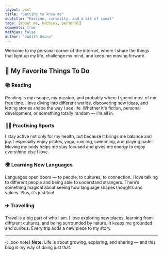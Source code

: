 ```yaml
---
layout: post
title: "Getting to know me"
subtitle: "Passion, curiosity, and a bit of sweat"
tags: [about me, hobbies, personal]
comments: true
mathjax: false
author: "Judith Osuna"
---
```


Welcome to my personal corner of the internet, where I share the things that light up my life, challenge my mind, and keep me moving forward.

## 🌟 My Favorite Things To Do

### 📚 Reading
Reading is my escape, my passion, and probably where I spend most of my free time. I love diving into different worlds, discovering new ideas, and letting stories shape the way I see life. Whether it's fiction, personal development, or something totally random — I’m all in.

### 🏃‍♀️ Practising Sports
I stay active not only for my health, but because it brings me balance and joy. I especially enjoy pilates, yoga, running, swimming, and playing padel. Moving my body helps me stay focused and gives me energy to enjoy everything else I love.

### 🌍 Learning New Languages
Languages open doors — to people, to cultures, to connection. I love talking to different people and being able to understand strangers. There’s something magical about seeing how language shapes thoughts and values. Plus, it’s just fun!

### ✈️ Travelling
Travel is a big part of who I am. I love exploring new places, learning from different cultures, and being surrounded by nature. It keeps me grounded and curious. Every trip adds a new piece to my story.

---


{: .box-note}
**Note:** Life is about growing, exploring, and sharing — and this blog is my way of doing just that.


